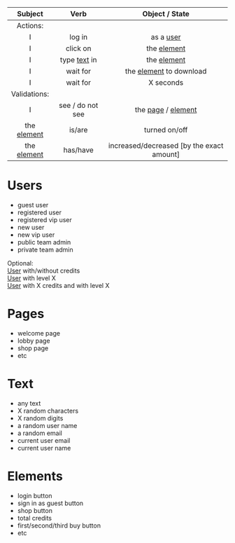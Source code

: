  Subject | Verb | Object / State |  
| :---: | :---: | :---: |  
| Actions: |  
| I | log in | as a [user](#users) |  
| I | click on | the [element](#elements) |  
| I | type [text](#text) in | the [element](#elements) |  
| I | wait for | the [element](#elements) to download|  
| I | wait for | X seconds|  
| Validations: |  
| I | see / do not see | the [page](#pages) / [element](#elements) |  
| the [element](#elements) | is/are | turned on/off |  
| the [element](#elements) | has/have | increased/decreased [by the exact amount]|  

# Users  
* guest user  
* registered user  
* registered vip user  
* new user  
* new vip user  
* public team admin  
* private team admin  
  
Optional:  
[User](#users) with/without credits  
[User](#users) with level X  
[User](#users) with X credits and with level X  
  
# Pages
* welcome page  
* lobby page  
* shop page  
* etc  

# Text  
* any text  
* X random characters  
* X random digits  
* a random user name  
* a random email  
* current user email  
* current user name  

# Elements
* login button  
* sign in as guest button  
* shop button
* total credits
* first/second/third buy button
* etc  